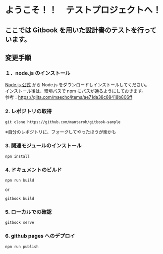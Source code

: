 # ようこそ！！　テストプロジェクトへ！

## ここでは Gitbook を用いた設計書のテストを行っています。

## 変更手順

### １．node.js のインストール

[Node.js 公式](https://nodejs.org/en/download/) から Node.js をダウンロードしインストールしてください。  
インストール後は、環境パスで npm にパスが通るようにしておきます。  
参考：https://qiita.com/maecho/items/ae71da38c88418b806ff

### 2. レポジトリの取得

```
git clone https://github.com/mantaroh/gitbook-sample
```

※自分のレポジトリに、フォークしてやったほうが楽かも

### 3. 関連モジュールのインストール

```
npm install
```

### 4. ドキュメントのビルド

```
npm run build
```
or
```
gitbook build
```

### 5. ローカルでの確認

```
gitbook serve
```

### 6. github pages へのデプロイ
```
npm run publish
```
